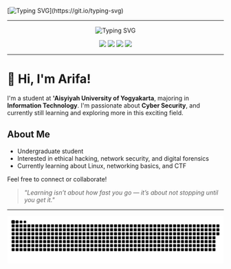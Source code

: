 [![Typing SVG](https://readme-typing-svg.herokuapp.com/?size=30&lines=Hello,+World!)](https://git.io/typing-svg)

---

<p align="center">
  <img src="https://readme-typing-svg.herokuapp.com?font=Fira+Code&size=30&pause=1000&color=	#87CEEBE&center=true&vCenter=true&width=450&lines=Hi%2C+I'm+Arifa+👋;Cybersecurity+Learner+%F0%9F%94%91;Tech+Student+from+Yogyakarta+%F0%9F%87%AE%F0%9F%87%A9" alt="Typing SVG" />
</p>

<p align="center">
  <a href="#"><img src="https://img.shields.io/badge/University-'Aisyiyah%20Yogyakarta-blue?style=flat-square"></a>
  <a href="#"><img src="https://img.shields.io/badge/Major-Information%20Technology-success?style=flat-square"></a>
  <a href="#"><img src="https://img.shields.io/badge/Focus-Cybersecurity-important?style=flat-square"></a>
  <a href="#"><img src="https://img.shields.io/badge/Status-Learning-orange?style=flat-square"></a>
</p>

---

# 👋 Hi, I'm Arifa!
I'm a student at **'Aisyiyah University of Yogyakarta**, majoring in **Information Technology**.
I'm passionate about **Cyber Security**, and currently still learning and exploring more in this exciting field.

## About Me
- Undergraduate student
- Interested in ethical hacking, network security, and digital forensics
- Currently learning about Linux, networking basics, and CTF


Feel free to connect or collaborate!

> *"Learning isn’t about how fast you go — it’s about not stopping until you get it."*
---

![Snake animation](https://raw.githubusercontent.com/arifaftr/snk/output/github-contribution-grid-snake.svg)


